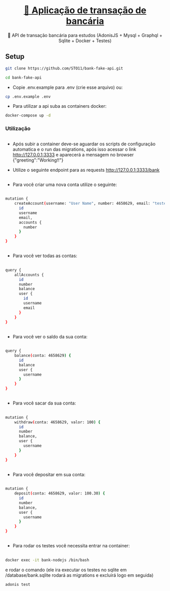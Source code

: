 <h1 align="center">
    <a href="#">🔗 Aplicação de transação de bancária </a>
</h1>

<p align="center">🚀 API de transação bancária para estudos (AdonisJS + Mysql + Graphql + Sqlite + Docker + Testes) </p>

## Setup
```bash
git clone https://github.com/STO11/bank-fake-api.git
```

```bash
cd bank-fake-api
```

- Copie .env.example para .env (crie esse arquivo) ou:
```bash
cp .env.example .env
```

- Para utilizar a api suba as containers docker:
```bash
docker-compose up -d
```

### Utilização

##

- Após subir a container deve-se aguardar os scripts de configuração automatica e o run das migrations, após isso acessar o link http://127.0.0.1:3333 e aparecerá a mensagem no browser {"greeting":"Working!!"}


- Utilize o seguinte endpoint para as requests http://127.0.0.1:3333/bank
##


- Para você criar uma nova conta utilize o seguinte:
##
```bash
mutation {
    createAccount(username: "User Name", number: 4658629, email: "teste@email.com", password: "123456") {
      id
      username
      email,
      accounts {
        number
      }
    }
}
```
##
- Para você ver todas as contas:
##
```bash
query {
    allAccounts {
      id
      number
      balance
      user {
        id
        username
        email
      }
    }
}
```
##
- Para você ver o saldo da sua conta:
##
```bash
query {
    balance(conta: 4658629) {
      id
      balance
      user {
        username
      }
    }
}
```
##
- Para você sacar da sua conta:
##
```bash
mutation {
    withdraw(conta: 4658629, valor: 100) {
      id
      number
      balance,
      user {
        username
      }
    }
}
```
##
- Para você depositar em sua conta:
##
```bash
mutation {
    deposit(conta: 4658629, valor: 100.30) {
      id
      number
      balance,
      user {
        username
      }
    }
}
```
##
- Para rodar os testes você necessita entrar na container:
##
```bash
docker exec -it bank-nodejs /bin/bash
```
e rodar o comando (ele ira executar os testes no sqlite em /database/bank.sqlite rodará as migrations e excluirá logo em seguida)
```bash
adonis test
```